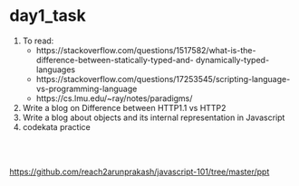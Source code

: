 # day1_task

<ol>
<li>
To read:
  <ul><li>
      https://stackoverflow.com/questions/1517582/what-is-the-difference-between-statically-typed-and-         dynamically-typed-languages</li>
    <li>
      https://stackoverflow.com/questions/17253545/scripting-language-vs-programming-language</li>
    <li>
      https://cs.lmu.edu/~ray/notes/paradigms/</li></ul>
  </li>
  <li>
    Write a blog on Difference between HTTP1.1 vs HTTP2
  </li>
  <li>
    Write a blog about objects and its internal representation in Javascript
  </li>
  <li>
    codekata practice
  </li>
  </ol>
  <br>
  <br>



https://github.com/reach2arunprakash/javascript-101/tree/master/ppt
